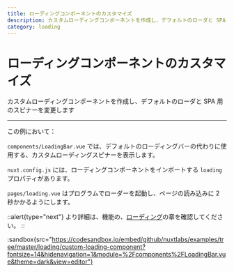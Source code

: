 ```yaml
---
title: ローディングコンポーネントのカスタマイズ
description: カスタムローディングコンポーネントを作成し、デフォルトのローダと SPA 用のスピナーを変更します
category: loading
---
```


# ローディングコンポーネントのカスタマイズ

カスタムローディングコンポーネントを作成し、デフォルトのローダと SPA 用のスピナーを変更します

---

この例において：

`components/LoadingBar.vue` では、デフォルトのローディングバーの代わりに使用する、カスタムローディングスピナーを表示します。

`nuxt.config.js` には、ローディングコンポーネントをインポートする `loading` プロパティがあります。

`pages/loading.vue` はプログラムでローダーを起動し、ページの読み込みに 2 秒かかるようにします。

::alert{type="next"}
より詳細は、機能の、[ローディング](/docs/features/loading)の章を確認してください。
::

:sandbox{src="https://codesandbox.io/embed/github/nuxtlabs/examples/tree/master/loading/custom-loading-component?fontsize=14&hidenavigation=1&module=%2Fcomponents%2FLoadingBar.vue&theme=dark&view=editor"}
